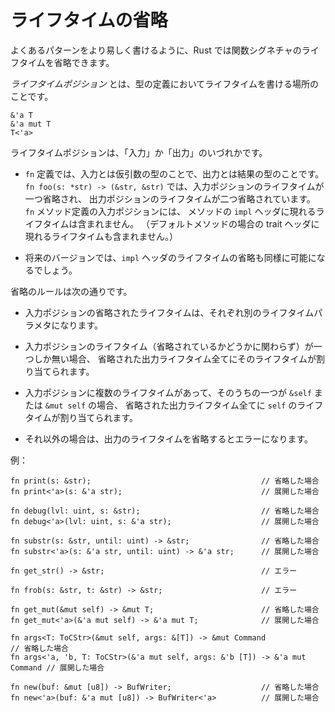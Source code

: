 <!--
# Lifetime Elision
-->

# ライフタイムの省略

<!--
In order to make common patterns more ergonomic, Rust allows lifetimes to be
*elided* in function signatures.
-->

よくあるパターンをより易しく書けるように、Rust では関数シグネチャのライフタイムを省略できます。

<!--
A *lifetime position* is anywhere you can write a lifetime in a type:
-->

*ライフタイムポジション* とは、型の定義においてライフタイムを書ける場所のことです。

```rust,ignore
&'a T
&'a mut T
T<'a>
```

<!--
Lifetime positions can appear as either "input" or "output":
-->

ライフタイムポジションは、「入力」か「出力」のいづれかです。

<!--
* For `fn` definitions, input refers to the types of the formal arguments
  in the `fn` definition, while output refers to
  result types. So `fn foo(s: &str) -> (&str, &str)` has elided one lifetime in
  input position and two lifetimes in output position.
  Note that the input positions of a `fn` method definition do not
  include the lifetimes that occur in the method's `impl` header
  (nor lifetimes that occur in the trait header, for a default method).
-->

* `fn` 定義では、入力とは仮引数の型のことで、出力とは結果の型のことです。
  `fn foo(s: *str) -> (&str, &str)` では、入力ポジションのライフタイムが一つ省略され、
  出力ポジションのライフタイムが二つ省略されています。
  `fn` メソッド定義の入力ポジションには、
  メソッドの `impl` ヘッダに現れるライフタイムは含まれません。
  （デフォルトメソッドの場合の trait ヘッダに現れるライフタイムも含まれません。）

<!--
* In the future, it should be possible to elide `impl` headers in the same manner.
-->

* 将来のバージョンでは、`impl` ヘッダのライフタイムの省略も同様に可能になるでしょう。

<!--
Elision rules are as follows:
-->

省略のルールは次の通りです。

<!--
* Each elided lifetime in input position becomes a distinct lifetime
  parameter.
-->

* 入力ポジションの省略されたライフタイムは、それぞれ別のライフタイムパラメタになります。

<!--
* If there is exactly one input lifetime position (elided or not), that lifetime
  is assigned to *all* elided output lifetimes.
-->

* 入力ポジションのライフタイム（省略されているかどうかに関わらず）が一つしか無い場合、
  省略された出力ライフタイム全てにそのライフタイムが割り当てられます。

<!--
* If there are multiple input lifetime positions, but one of them is `&self` or
  `&mut self`, the lifetime of `self` is assigned to *all* elided output lifetimes.
-->

* 入力ポジションに複数のライフタイムがあって、そのうちの一つが `&self` または `&mut self` の場合、
  省略された出力ライフタイム全てに `self` のライフタイムが割り当てられます。

<!--
* Otherwise, it is an error to elide an output lifetime.
-->

* それ以外の場合は、出力のライフタイムを省略するとエラーになります。

<!--
Examples:
-->

例：

```rust,ignore
fn print(s: &str);                                      // 省略した場合
fn print<'a>(s: &'a str);                               // 展開した場合

fn debug(lvl: uint, s: &str);                           // 省略した場合
fn debug<'a>(lvl: uint, s: &'a str);                    // 展開した場合

fn substr(s: &str, until: uint) -> &str;                // 省略した場合
fn substr<'a>(s: &'a str, until: uint) -> &'a str;      // 展開した場合

fn get_str() -> &str;                                   // エラー

fn frob(s: &str, t: &str) -> &str;                      // エラー

fn get_mut(&mut self) -> &mut T;                        // 省略した場合
fn get_mut<'a>(&'a mut self) -> &'a mut T;              // 展開した場合

fn args<T: ToCStr>(&mut self, args: &[T]) -> &mut Command                  // 省略した場合
fn args<'a, 'b, T: ToCStr>(&'a mut self, args: &'b [T]) -> &'a mut Command // 展開した場合

fn new(buf: &mut [u8]) -> BufWriter;                    // 省略した場合
fn new<'a>(buf: &'a mut [u8]) -> BufWriter<'a>          // 展開した場合

```
